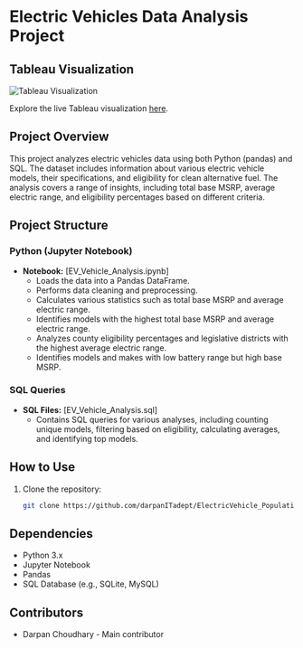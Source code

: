 # Electric Vehicles Data Analysis Project

## Tableau Visualization

![Tableau Visualization](link_to_your_screenshot_image)

Explore the live Tableau visualization [here](link_to_your_tableau_profile).

## Project Overview

This project analyzes electric vehicles data using both Python (pandas) and SQL. The dataset includes information about various electric vehicle models, their specifications, and eligibility for clean alternative fuel. The analysis covers a range of insights, including total base MSRP, average electric range, and eligibility percentages based on different criteria.

## Project Structure

### Python (Jupyter Notebook)

- **Notebook:** [EV_Vehicle_Analysis.ipynb]
  - Loads the data into a Pandas DataFrame.
  - Performs data cleaning and preprocessing.
  - Calculates various statistics such as total base MSRP and average electric range.
  - Identifies models with the highest total base MSRP and average electric range.
  - Analyzes county eligibility percentages and legislative districts with the highest average electric range.
  - Identifies models and makes with low battery range but high base MSRP.

### SQL Queries

- **SQL Files:** [EV_Vehicle_Analysis.sql]
  - Contains SQL queries for various analyses, including counting unique models, filtering based on eligibility, calculating averages, and identifying top models.
  
## How to Use

1. Clone the repository:

   ```bash
   git clone https://github.com/darpanITadept/ElectricVehicle_Population_Analysis.git

## Dependencies

- Python 3.x
- Jupyter Notebook
- Pandas
- SQL Database (e.g., SQLite, MySQL)

## Contributors

- Darpan Choudhary - Main contributor
